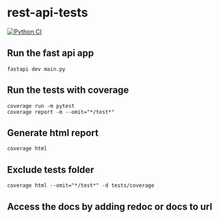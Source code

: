 # rest-api-tests

[![Python CI](https://github.com/rblcoder/rest-api-tests/actions/workflows/test.yml/badge.svg)](https://github.com/rblcoder/rest-api-tests/actions/workflows/test.yml)

## Run the fast api app
```
fastapi dev main.py
```

## Run the tests with coverage
```
coverage run -m pytest
coverage report -m --omit="*/test*"
```

## Generate html report
```
coverage html
```

## Exclude tests folder
```
coverage html --omit="*/test*" -d tests/coverage
```

## Access the docs by adding redoc or docs to url